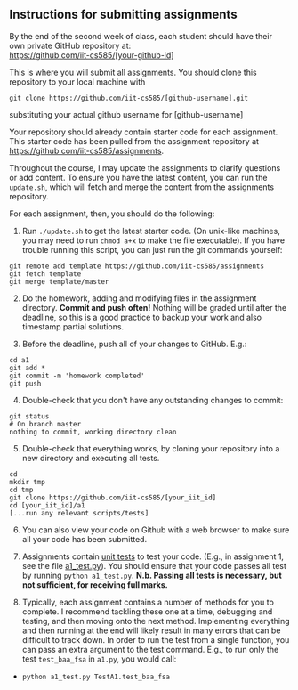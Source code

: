 ## Instructions for submitting assignments

By the end of the second week of class, each student should have their own private GitHub repository at:  
<https://github.com/iit-cs585/[your-github-id]>

This is where you will submit all assignments. You should clone this repository to your local machine with

`git clone https://github.com/iit-cs585/[github-username].git`

substituting your actual github username for [github-username]

Your repository should already contain starter code for each assignment. This starter code has been pulled from the assignment repository at <https://github.com/iit-cs585/assignments>.

Throughout the course, I may update the assignments to clarify questions or add content. To ensure you have the latest content, you can run the `update.sh`, which will fetch and merge the content from the assignments repository.

For each assignment, then, you should do the following:

1. Run `./update.sh` to get the latest starter code. (On unix-like machines, you may need to run `chmod a+x` to make the file executable). If you have trouble running this script, you can just run the git commands yourself:
  ```
  git remote add template https://github.com/iit-cs585/assignments
  git fetch template
  git merge template/master
  ```

2. Do the homework, adding and modifying files in the assignment directory. **Commit and push often!** Nothing will be graded until after the deadline, so this is a good practice to backup your work and also timestamp partial solutions.

3. Before the deadline, push all of your changes to GitHub. E.g.:
  ```
  cd a1
  git add *
  git commit -m 'homework completed'
  git push
  ```

4. Double-check that you don't have any outstanding changes to commit:
  ```
  git status
  # On branch master
  nothing to commit, working directory clean
  ```

5. Double-check that everything works, by cloning your repository into a new directory and executing all tests.
  ```
  cd 
  mkdir tmp
  cd tmp
  git clone https://github.com/iit-cs585/[your_iit_id]
  cd [your_iit_id]/a1
  [...run any relevant scripts/tests]
  ```

6. You can also view your code on Github with a web browser to make sure all your code has been submitted.

7. Assignments contain [unit tests](http://docs.python-guide.org/en/latest/writing/tests/) to test your code. (E.g., in assignment 1, see the file [a1_test.py](https://github.com/iit-cs585/assignments/blob/master/a1/a1_test.py)). You should ensure that your code passes all test by running `python a1_test.py`. **N.b. Passing all tests is necessary, but not sufficient, for receiving full marks.**

8. Typically, each assignment contains a number of methods for you to complete. I recommend tackling these one at a time, debugging and testing, and then moving onto the next method. Implementing everything and then running at the end will likely result in many errors that can be difficult to track down. In order to run the test from a single function, you can pass an extra argument to the test command. E.g., to run only the test `test_baa_fsa` in `a1.py`, you would call:
  - `python a1_test.py TestA1.test_baa_fsa`
